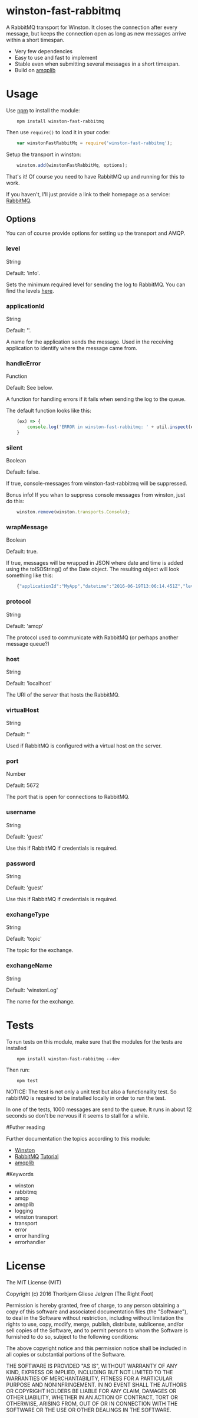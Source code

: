 # winston-fast-rabbitmq

A RabbitMQ transport for Winston. It closes the connection after every message, but keeps the connection open as long as new messages arrive within a short timespan.

* Very few dependencies
* Easy to use and fast to implement
* Stable even when submitting several messages in a short timespan.
* Build on [amqplib](https://www.npmjs.com/package/amqplib)

# Usage

Use [npm](https://www.npmjs.com/) to install the module:

```
	npm install winston-fast-rabbitmq
```

Then use `require()` to load it in your code:

```javascript
	var winstonFastRabbitMq = require('winston-fast-rabbitmq');
```

Setup the transport in winston:

```javascript
	winston.add(winstonFastRabbitMq, options);
```

That's it! Of course you need to have RabbitMQ up and running for this to work.

If you haven't, I'll just provide a link to their homepage as a service: [RabbitMQ](https://www.rabbitmq.com/).

## Options

You can of course provide options for setting up the transport and AMQP.


### level

String

Default: 'info'.

Sets the minimum required level for sending the log to RabbitMQ. You can find the levels [here](https://www.npmjs.com/package/winston#logging-levels).


### applicationId

String

Default: ''.

A name for the application sends the message. Used in the receiving application to identify where the message came from.


### handleError

Function

Default: See below.

A function for handling errors if it fails when sending the log to the queue.

The default function looks like this:
```javascript
	(ex) => {
		console.log('ERROR in winston-fast-rabbitmq: ' + util.inspect(ex, { depth: null }));
	}
```


### silent

Boolean

Default: false.

If true, console-messages from winston-fast-rabbitmq will be suppressed. 

Bonus info! If you whan to suppress console messages from winston, just do this:

```javascript
	winston.remove(winston.transports.Console);
```


### wrapMessage

Boolean

Default: true.

If true, messages will be wrapped in JSON where date and time is added using the toISOString() of the Date object.
The resulting object will look something like this: 

```javascript
	{"applicationId":"MyApp","datetime":"2016-06-19T13:06:14.451Z","level":"info","message":"We're testing the module!"}
```

### protocol

String

Default: 'amqp'

The protocol used to communicate with RabbitMQ (or perhaps another message queue?)


### host

String

Default: 'localhost'

The URI of the server that hosts the RabbitMQ.


### virtualHost

String

Default: ''

Used if RabbitMQ is configured with a virtual host on the server.


### port

Number

Default: 5672

The port that is open for connections to RabbitMQ.

### username

String

Default: 'guest'

Use this if RabbitMQ if credentials is required.


### password

String

Default: 'guest'

Use this if RabbitMQ if credentials is required.


### exchangeType

String

Default: 'topic'

The topic for the exchange.


### exchangeName

String

Default: 'winstonLog'

The name for the exchange.


# Tests

To run tests on this module, make sure that the modules for the tests are installed

```
	npm install winston-fast-rabbitmq --dev
```

Then run:

```
	npm test
```

NOTICE: The test is not only a unit test but also a functionality test. So rabbitMQ is required to be installed locally in order to run the test.

In one of the tests, 1000 messages are send to the queue. It runs in about 12 seconds so don't be nervous if it seems to stall for a while.


#Futher reading

Further documentation the topics according to this module:

* [Winston](https://www.npmjs.com/package/winston)
* [RabbitMQ](https://www.rabbitmq.com/documentation.html) [Tutorial](https://www.rabbitmq.com/getstarted.html)
* [amqplib](https://www.npmjs.com/package/amqplib)

#Keywords

* winston
* rabbitmq
* amqp
* amqplib
* logging
* winston transport
* transport
* error
* error handling
* errorhandler

# License

The MIT License (MIT)

Copyright (c) 2016 Thorbjørn Gliese Jelgren (The Right Foot)

Permission is hereby granted, free of charge, to any person obtaining a copy
of this software and associated documentation files (the "Software"), to deal
in the Software without restriction, including without limitation the rights
to use, copy, modify, merge, publish, distribute, sublicense, and/or sell
copies of the Software, and to permit persons to whom the Software is
furnished to do so, subject to the following conditions:

The above copyright notice and this permission notice shall be included in all
copies or substantial portions of the Software.

THE SOFTWARE IS PROVIDED "AS IS", WITHOUT WARRANTY OF ANY KIND, EXPRESS OR
IMPLIED, INCLUDING BUT NOT LIMITED TO THE WARRANTIES OF MERCHANTABILITY,
FITNESS FOR A PARTICULAR PURPOSE AND NONINFRINGEMENT. IN NO EVENT SHALL THE
AUTHORS OR COPYRIGHT HOLDERS BE LIABLE FOR ANY CLAIM, DAMAGES OR OTHER
LIABILITY, WHETHER IN AN ACTION OF CONTRACT, TORT OR OTHERWISE, ARISING FROM,
OUT OF OR IN CONNECTION WITH THE SOFTWARE OR THE USE OR OTHER DEALINGS IN THE
SOFTWARE.

